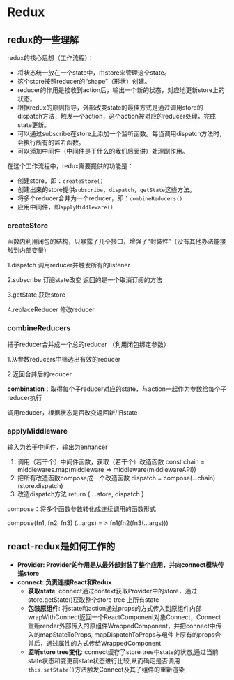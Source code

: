# Redux

## redux的一些理解

redux的核心思想（工作流程）：

- 将状态统一放在一个state中，由store来管理这个state。
- 这个store按照reducer的“shape”（形状）创建。
- reducer的作用是接收到action后，输出一个新的状态，对应地更新store上的状态。
- 根据redux的原则指导，外部改变state的最佳方式是通过调用store的dispatch方法，触发一个action，这个action被对应的reducer处理，完成state更新。
- 可以通过subscribe在store上添加一个监听函数。每当调用dispatch方法时，会执行所有的监听函数。
- 可以添加中间件（中间件是干什么的我们后面讲）处理副作用。

在这个工作流程中，redux需要提供的功能是：

- 创建store，即：`createStore()`
- 创建出来的store提供`subscribe`，`dispatch`，`getState`这些方法。
- 将多个reducer合并为一个reducer，即：`combineReducers()`
- 应用中间件，即`applyMiddleware()`

### createStore

函数内利用闭包的结构，只暴露了几个接口，增强了“封装性”（没有其他办法能接触到内部变量）

1.dispatch 调用reducer并触发所有的listener

2.subscribe 订阅state改变 返回的是一个取消订阅的方法

3.getState 获取store

4.replaceReducer 修改reducer

### combineReducers

把子reducer合并成一个总的reducer （利用闭包绑定参数）

1.从参数reducers中筛选出有效的reducer

2.返回合并后的reducer

**combination**：取得每个子reducer对应的state，与action一起作为参数给每个子reducer执行

调用reducer，根据状态是否改变返回新/旧state

### applyMiddleware

输入为若干中间件，输出为enhancer

1. 调用（若干个）中间件函数，获取（若干个）改造函数 const chain = middlewares.map(middleware => middleware(middlewareAPI))
2. 把所有改造函数compose成一个改造函数  dispatch = compose(...chain)(store.dispatch)
3. 改造dispatch方法  return {  ...store,  dispatch  }

compose：将多个函数参数转化成连续调用的函数形式

compose(fn1, fn2, fn3) (...args) = > fn1(fn2(fn3(...args)))

## react-redux是如何工作的

- **Provider: Provider的作用是从最外部封装了整个应用，并向connect模块传递store**
- **connect: 负责连接React和Redux**
  - **获取state**: connect通过context获取Provider中的store，通过store.getState()获取整个store tree 上所有state
  - **包装原组件**: 将state和action通过props的方式传入到原组件内部wrapWithConnect返回一个ReactComponent对象Connect，Connect重新render外部传入的原组件WrappedComponent，并把connect中传入的mapStateToProps, mapDispatchToProps与组件上原有的props合并后，通过属性的方式传给WrappedComponent
  - **监听store tree变化**: connect缓存了store tree中state的状态,通过当前state状态和变更前state状态进行比较,从而确定是否调用`this.setState()`方法触发Connect及其子组件的重新渲染
